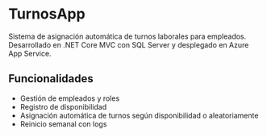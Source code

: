 # TurnosApp

Sistema de asignación automática de turnos laborales para empleados. Desarrollado en .NET Core MVC con SQL Server y desplegado en Azure App Service.

## Funcionalidades
- Gestión de empleados y roles
- Registro de disponibilidad
- Asignación automática de turnos según disponibilidad o aleatoriamente
- Reinicio semanal con logs
